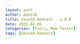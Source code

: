 ```yaml
---
layout: post
author: dave18
title: dave18.memtest - 1.0.0
date: 2025-02-05
categories: [Tools, Mem Tester]
tags: [dave18.memtest]
---
```


